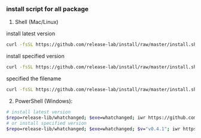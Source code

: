### install script for all package

1. Shell (Mac/Linux)

install latest version

```bash
curl -fsSL https://github.com/release-lab/install/raw/master/install.sh | bash -s release-lib/whatchanged
```

install specified version

```bash
curl -fsSL https://github.com/release-lab/install/raw/master/install.sh | bash -s release-lib/whatchanged -v=v0.4.1
```

specified the filename

```bash
curl -fsSL https://github.com/release-lab/install/raw/master/install.sh | bash -s release-lib/whatchanged -e=whatchanged
```

2. PowerShell (Windows):

```bash
# install latest version
$repo=release-lib/whatchanged; $exe=whatchanged; iwr https://github.com/release-lab/install/raw/master/install.ps1 -useb | iex
# or install specified version
$repo=release-lib/whatchanged; $exe=whatchanged; $v="v0.4.1"; iwr https://github.com/release-lab/install/raw/master/install.ps1 -useb | iex
```

